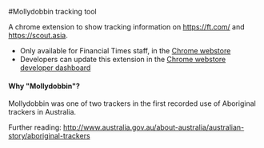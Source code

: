 #Mollydobbin tracking tool

A chrome extension to show tracking information on https://ft.com/ and https://scout.asia.

 * Only available for Financial Times staff, in the [Chrome webstore](https://chrome.google.com/webstore/detail/mollydobbin-tracking-tool/cmhfmieofijgphlefokpckljhgcmaneb) 
 * Developers can update this extension in the [Chrome webstore developer dashboard](https://chrome.google.com/webstore/developer/dashboard)

#### Why "Mollydobbin"?

Mollydobbin was one of two trackers in the first recorded use of Aboriginal trackers in Australia.

Further reading: http://www.australia.gov.au/about-australia/australian-story/aboriginal-trackers

